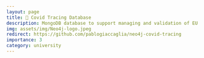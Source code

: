 ```yaml
---
layout: page
title: 🦠 Covid Tracing Database
description: MongoDB database to support managing and validation of EU Digital COVID - like certificates
img: assets/img/Neo4j-logo.jpeg
redirect: https://github.com/pablogiaccaglia/neo4j-covid-tracing
importance: 3
category: university
---
```

